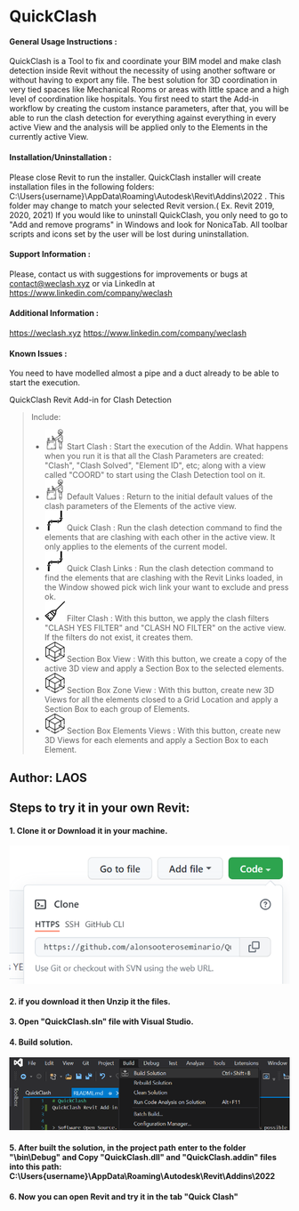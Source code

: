 # QuickClash

#### General Usage Instructions :

QuickClash is a Tool to fix and coordinate your BIM model and make clash detection inside Revit without the necessity of using another software or without having to export any file.
The best solution for 3D coordination in very tied spaces like Mechanical Rooms or areas with little space and a high level of coordination like hospitals.
You first need to start the Add-in workflow by creating the custom instance parameters, after that, you will be able to run the clash detection for everything against everything in every active View and the analysis will be applied only to the Elements in the currently active View.


#### Installation/Uninstallation :

Please close Revit to run the installer. QuickClash installer will create installation files in the following folders: C:\Users\{username}\AppData\Roaming\Autodesk\Revit\Addins\2022 . This folder may change to match your selected Revit version.( Ex. Revit 2019, 2020, 2021)
If you would like to uninstall QuickClash, you only need to go to "Add and remove programs" in Windows and look for NonicaTab. All toolbar scripts and icons set by the user will be lost during uninstallation.

#### Support Information :

Please, contact us with suggestions for improvements or bugs at contact@weclash.xyz or via LinkedIn at https://www.linkedin.com/company/weclash

#### Additional Information :

https://weclash.xyz
https://www.linkedin.com/company/weclash

#### Known Issues :

You need to have modelled almost a pipe and a duct already to be able to start the execution.

QuickClash Revit Add-in for Clash Detection

>
>
> Include:
> + ![image](/Resources/architech-working-(1).png) Start Clash : Start the execution of the Addin. What happens when you run it is that all the Clash Parameters are created: "Clash", "Clash Solved", "Element ID", etc; along with a view called "COORD" to start using the Clash Detection tool on it.
> + ![image](/Resources/architech-working-(1).png) Default Values : Return to the initial default values of the clash parameters of the Elements of the active view.
> + ![image](/Resources/pipes-angles-(1).png) Quick Clash : Run the clash detection command to find the elements that are clashing with each other in the active view. It only applies to the elements of the current model.
> + ![image](/Resources/pipes-angles-(1).png) Quick Clash Links : Run the clash detection command to find the elements that are clashing with the Revit Links loaded, in the Window showed pick wich link your want to exclude and press ok.
> + ![image](/Resources/broom-(1).png) Filter Clash : With this button, we apply the clash filters "CLASH YES FILTER" and "CLASH NO FILTER" on the active view. If the filters do not exist, it creates them.
> + ![image](/Resources/3d-(1).png) Section Box View : With this button, we create a copy of the active 3D view and apply a Section Box to the selected elements.
> + ![image](/Resources/3d-(1).png) Section Box Zone View : With this button, create new 3D Views for all the elements closed to a Grid Location and apply a Section Box to each group of Elements.
> + ![image](/Resources/3d-(1).png) Section Box Elements Views : With this button, create new 3D Views for each elements and apply a Section Box to each Element.

## Author: LAOS

## Steps to try it in your own Revit:

#### 1. Clone it or Download it in your machine.

![image](/Resources/clone-repo.png)

#### 2. if you download it then Unzip it the files.

#### 3. Open "QuickClash.sln" file with Visual Studio.

#### 4. Build solution.

![image](/Resources/build-solution.png)

#### 5. After built the solution, in the project path enter to the folder "\bin\Debug" and Copy "QuickClash.dll" and "QuickClash.addin" files into this path: C:\Users\{username}\AppData\Roaming\Autodesk\Revit\Addins\2022

#### 6. Now you can open Revit and try it in the tab "Quick Clash"
